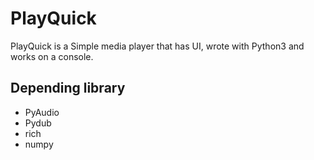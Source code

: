 # PlayQuick
PlayQuick is a Simple media player that has UI, wrote with Python3 and works on a console.

## Depending library
- PyAudio
- Pydub
- rich
- numpy